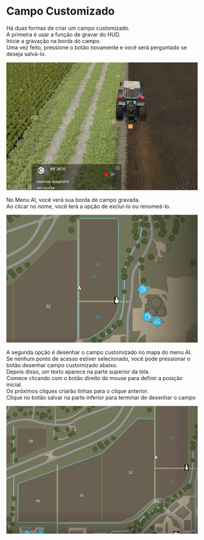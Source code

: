 # Campo Customizado
  
Há duas formas de criar um campo customizado.  
A primeira é usar a função de gravar do HUD.  
Inicie a gravação na borda do campo.  
Uma vez feito, pressione o botão novamente e você será perguntado se deseja salvá-lo.  


![Image](../assets/images/recordcustomhelp_0_0_765_510.png)

  
No Menu AI, você verá sua borda de campo gravada.  
Ao clicar no nome, você terá a opção de excluí-lo ou renomeá-lo.  


![Image](../assets/images/donecustomhelp_0_0_765_510.png)

  
A segunda opção é desenhar o campo customizado no mapa do menu AI.  
Se nenhum ponto de acesso estiver selecionado, você pode pressionar o botão desenhar campo customizado abaixo.  
Depois disso, um texto aparece na parte superior da tela.  
Comece clicando com o botão direito do mouse para definir a posição inicial.  
Os próximos cliques criarão linhas para o clique anterior.  
Clique no botão salvar na parte inferior para terminar de desenhar o campo   


![Image](../assets/images/drawcustomhelp_0_0_765_510.png)

